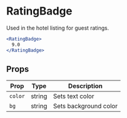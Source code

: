 
# RatingBadge

Used in the hotel listing for guest ratings.

```.jsx
<RatingBadge>
  9.0
</RatingBadge>
```

## Props

Prop | Type | Description
---|---|---
`color` | string | Sets text color
`bg` | string | Sets background color
